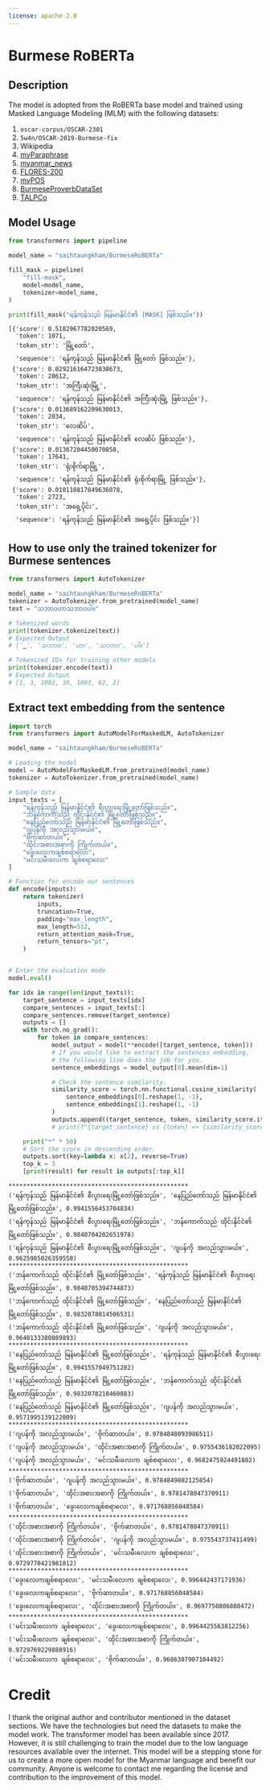 ```yaml
---
license: apache-2.0
---
```


# Burmese RoBERTa

## Description
The model is adopted from the RoBERTa base model and trained using Masked Language Modeling (MLM) with the following datasets:

1. `oscar-corpus/OSCAR-2301`
2. `5w4n/OSCAR-2019-Burmese-fix`
3. Wikipedia
4. [myParaphrase](https://github.com/ye-kyaw-thu/myParaphrase)
5. [myanmar_news](https://huggingface.co/datasets/myanmar_news)
6. [FLORES-200](https://github.com/facebookresearch/flores/tree/main/flores200)
7. [myPOS](https://github.com/ye-kyaw-thu/myPOS.git)
8. [BurmeseProverbDataSet](https://github.com/vincent-paing/BurmeseProverbDataSet.git)
9. [TALPCo](https://github.com/matbahasa/TALPCo.git)

## Model Usage


```python
from transformers import pipeline

model_name = "saihtaungkham/BurmeseRoBERTa"

fill_mask = pipeline(
    "fill-mask",
    model=model_name,
    tokenizer=model_name,
)

print(fill_mask("ရန်ကုန်သည် မြန်မာနိုင်ငံ၏ [MASK] ဖြစ်သည်။"))
```

```shell
[{'score': 0.5182967782020569,
  'token': 1071,
  'token_str': 'မြို့တော်',
  'sequence': 'ရန်ကုန်သည် မြန်မာနိုင်ငံ၏ မြို့တော် ဖြစ်သည်။'},
 {'score': 0.029216164723038673,
  'token': 28612,
  'token_str': 'အကြီးဆုံးမြို့',
  'sequence': 'ရန်ကုန်သည် မြန်မာနိုင်ငံ၏ အကြီးဆုံးမြို့ ဖြစ်သည်။'},
 {'score': 0.013689162209630013,
  'token': 2034,
  'token_str': 'လေဆိပ်',
  'sequence': 'ရန်ကုန်သည် မြန်မာနိုင်ငံ၏ လေဆိပ် ဖြစ်သည်။'},
 {'score': 0.01367204450070858,
  'token': 17641,
  'token_str': 'ရုံးစိုက်ရာမြို့',
  'sequence': 'ရန်ကုန်သည် မြန်မာနိုင်ငံ၏ ရုံးစိုက်ရာမြို့ ဖြစ်သည်။'},
 {'score': 0.010110817849636078,
  'token': 2723,
  'token_str': 'အရှေ့ပိုင်း',
  'sequence': 'ရန်ကုန်သည် မြန်မာနိုင်ငံ၏ အရှေ့ပိုင်း ဖြစ်သည်။'}]
```

## How to use only the trained tokenizer for Burmese sentences
```python
from transformers import AutoTokenizer

model_name = "saihtaungkham/BurmeseRoBERTa"
tokenizer = AutoTokenizer.from_pretrained(model_name)
text = "သဘာဝဟာသဘာဝပါ။"

# Tokenized words
print(tokenizer.tokenize(text))
# Expected Output
# ['▁', 'သဘာဝ', 'ဟာ', 'သဘာဝ', 'ပါ။']

# Tokenized IDs for training other models
print(tokenizer.encode(text))
# Expected Output
# [1, 3, 1003, 30, 1003, 62, 2]

```

## Extract text embedding from the sentence
```python
import torch
from transformers import AutoModelForMaskedLM, AutoTokenizer

model_name = "saihtaungkham/BurmeseRoBERTa"

# Loading the model
model = AutoModelForMaskedLM.from_pretrained(model_name)
tokenizer = AutoTokenizer.from_pretrained(model_name)

# Sample data
input_texts = [
    "ရန်ကုန်သည် မြန်မာနိုင်ငံ၏ စီးပွားရေးမြို့တော်ဖြစ်သည်။",
    "ဘန်ကောက်သည် ထိုင်းနိုင်ငံ၏ မြို့တော်ဖြစ်သည်။",
    "နေပြည်တော်သည် မြန်မာနိုင်ငံ၏ မြို့တော်ဖြစ်သည်။",
    "ဂျပန်ကို အလည်သွားမယ်။",
    "ဗိုက်ဆာတယ်။",
    "ထိုင်းအစားအစာကို ကြိုက်တယ်။",
    "ခွေးလေးကချစ်စရာလေး",
    "မင်းသမီးလေးက ချစ်စရာလေး"
]

# Function for encode our sentences
def encode(inputs):
    return tokenizer(
        inputs,
        truncation=True,
        padding="max_length",
        max_length=512,
        return_attention_mask=True,
        return_tensors="pt",
    )


# Enter the evaluation mode
model.eval()

for idx in range(len(input_texts)):
    target_sentence = input_texts[idx]
    compare_sentences = input_texts[:]
    compare_sentences.remove(target_sentence)
    outputs = []
    with torch.no_grad():
        for token in compare_sentences:
            model_output = model(**encode([target_sentence, token]))
            # If you would like to extract the sentences embedding,
            # the following line does the job for you.
            sentence_embeddings = model_output[0].mean(dim=1)

            # Check the sentence similarity.
            similarity_score = torch.nn.functional.cosine_similarity(
                sentence_embeddings[0].reshape(1, -1), 
                sentence_embeddings[1].reshape(1, -1)
            )
            outputs.append((target_sentence, token, similarity_score.item()))
            # print(f"{target_sentence} vs {token} => {similarity_score}")

    print("*" * 50)
    # Sort the score in descending order.
    outputs.sort(key=lambda x: x[2], reverse=True)
    top_k = 3
    [print(result) for result in outputs[:top_k]]
```

```shell
**************************************************
('ရန်ကုန်သည် မြန်မာနိုင်ငံ၏ စီးပွားရေးမြို့တော်ဖြစ်သည်။', 'နေပြည်တော်သည် မြန်မာနိုင်ငံ၏ မြို့တော်ဖြစ်သည်။', 0.9941556453704834)
('ရန်ကုန်သည် မြန်မာနိုင်ငံ၏ စီးပွားရေးမြို့တော်ဖြစ်သည်။', 'ဘန်ကောက်သည် ထိုင်းနိုင်ငံ၏ မြို့တော်ဖြစ်သည်။', 0.9840704202651978)
('ရန်ကုန်သည် မြန်မာနိုင်ငံ၏ စီးပွားရေးမြို့တော်ဖြစ်သည်။', 'ဂျပန်ကို အလည်သွားမယ်။', 0.9625985026359558)
**************************************************
('ဘန်ကောက်သည် ထိုင်းနိုင်ငံ၏ မြို့တော်ဖြစ်သည်။', 'ရန်ကုန်သည် မြန်မာနိုင်ငံ၏ စီးပွားရေးမြို့တော်ဖြစ်သည်။', 0.9840705394744873)
('ဘန်ကောက်သည် ထိုင်းနိုင်ငံ၏ မြို့တော်ဖြစ်သည်။', 'နေပြည်တော်သည် မြန်မာနိုင်ငံ၏ မြို့တော်ဖြစ်သည်။', 0.9832078814506531)
('ဘန်ကောက်သည် ထိုင်းနိုင်ငံ၏ မြို့တော်ဖြစ်သည်။', 'ဂျပန်ကို အလည်သွားမယ်။', 0.9640133380889893)
**************************************************
('နေပြည်တော်သည် မြန်မာနိုင်ငံ၏ မြို့တော်ဖြစ်သည်။', 'ရန်ကုန်သည် မြန်မာနိုင်ငံ၏ စီးပွားရေးမြို့တော်ဖြစ်သည်။', 0.9941557049751282)
('နေပြည်တော်သည် မြန်မာနိုင်ငံ၏ မြို့တော်ဖြစ်သည်။', 'ဘန်ကောက်သည် ထိုင်းနိုင်ငံ၏ မြို့တော်ဖြစ်သည်။', 0.9832078218460083)
('နေပြည်တော်သည် မြန်မာနိုင်ငံ၏ မြို့တော်ဖြစ်သည်။', 'ဂျပန်ကို အလည်သွားမယ်။', 0.9571995139122009)
**************************************************
('ဂျပန်ကို အလည်သွားမယ်။', 'ဗိုက်ဆာတယ်။', 0.9784848093986511)
('ဂျပန်ကို အလည်သွားမယ်။', 'ထိုင်းအစားအစာကို ကြိုက်တယ်။', 0.9755436182022095)
('ဂျပန်ကို အလည်သွားမယ်။', 'မင်းသမီးလေးက ချစ်စရာလေး', 0.9682475924491882)
**************************************************
('ဗိုက်ဆာတယ်။', 'ဂျပန်ကို အလည်သွားမယ်။', 0.9784849882125854)
('ဗိုက်ဆာတယ်။', 'ထိုင်းအစားအစာကို ကြိုက်တယ်။', 0.9781478047370911)
('ဗိုက်ဆာတယ်။', 'ခွေးလေးကချစ်စရာလေး', 0.971768856048584)
**************************************************
('ထိုင်းအစားအစာကို ကြိုက်တယ်။', 'ဗိုက်ဆာတယ်။', 0.9781478047370911)
('ထိုင်းအစားအစာကို ကြိုက်တယ်။', 'ဂျပန်ကို အလည်သွားမယ်။', 0.975543737411499)
('ထိုင်းအစားအစာကို ကြိုက်တယ်။', 'မင်းသမီးလေးက ချစ်စရာလေး', 0.9729770421981812)
**************************************************
('ခွေးလေးကချစ်စရာလေး', 'မင်းသမီးလေးက ချစ်စရာလေး', 0.996442437171936)
('ခွေးလေးကချစ်စရာလေး', 'ဗိုက်ဆာတယ်။', 0.971768856048584)
('ခွေးလေးကချစ်စရာလေး', 'ထိုင်းအစားအစာကို ကြိုက်တယ်။', 0.9697750806808472)
**************************************************
('မင်းသမီးလေးက ချစ်စရာလေး', 'ခွေးလေးကချစ်စရာလေး', 0.9964425563812256)
('မင်းသမီးလေးက ချစ်စရာလေး', 'ထိုင်းအစားအစာကို ကြိုက်တယ်။', 0.9729769229888916)
('မင်းသမီးလေးက ချစ်စရာလေး', 'ဗိုက်ဆာတယ်။', 0.9686307907104492)
```

# Credit
I thank the original author and contributor mentioned in the dataset sections.
We have the technologies but need the datasets to make the model work. The transformer model has been available since 2017. However, it is still challenging to train the model due to the low language resources available over the internet. This model will be a stepping stone for us to create a more open model for the Myanmar language and benefit our community.
Anyone is welcome to contact me regarding the license and contribution to the improvement of this model.